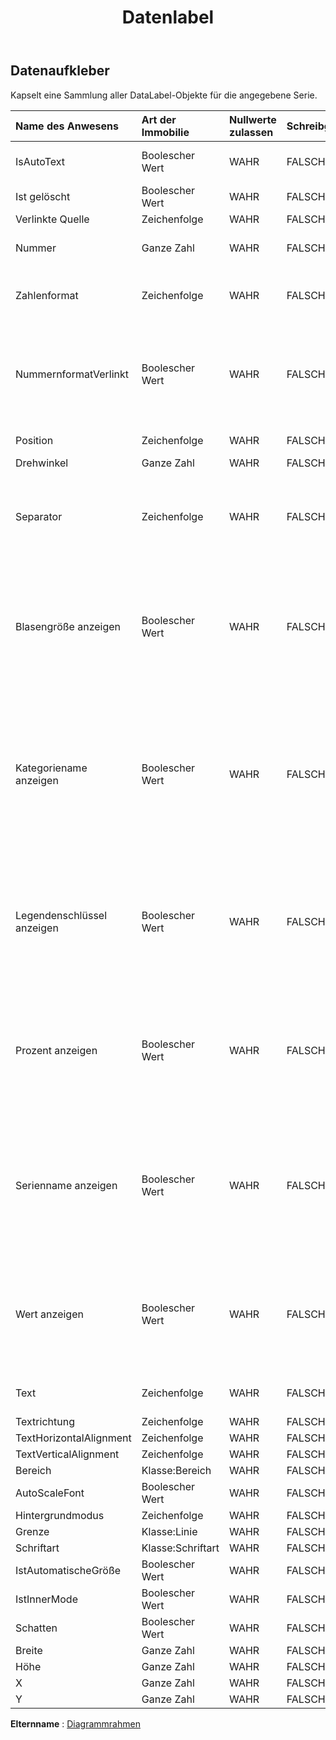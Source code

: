 ﻿---
title: Datenlabel
second_title: Aspose.Cells Cloud Documen
type: docs
url: /de/specification/model/datalabels/
description: "Aspose.Cells Cloud-Modellspezifikation: DataLabels. Müheloses Bearbeiten von Excel und anderen Tabellenkalkulationsdokumenten mit Funktionen wie Öffnen, Generieren, Bearbeiten, Teilen, Zusammenführen, Vergleichen und Konvertieren"
kwords: Excel, Office, Tabellenkalkulation, Cloud REST API, DataLabels
weight: 50
---
## **Datenaufkleber**

 Kapselt eine Sammlung aller DataLabel-Objekte für die angegebene Serie.

| Name des Anwesens| Art der Immobilie| Nullwerte zulassen| Schreibgeschützt| Standardwert| Beschreibung|
|:- |:- |:- |:- |:- |:- |
| IsAutoText| Boolescher Wert| WAHR| FALSCH||Zeigt an, dass der Text automatisch generiert wird.|
| Ist gelöscht| Boolescher Wert| WAHR| FALSCH|||
| Verlinkte Quelle| Zeichenfolge| WAHR| FALSCH|||
| Nummer| Ganze Zahl| WAHR| FALSCH|| Ruft das integrierte Zahlenformat ab und legt es fest.|
| Zahlenformat| Zeichenfolge| WAHR| FALSCH|| Stellt die Formatzeichenfolge für das DataLabels-Objekt dar.|
| NummernformatVerlinkt| Boolescher Wert| WAHR| FALSCH|| Wahr, wenn das Zahlenformat mit den Zellen verknüpft ist (sodass sich das Zahlenformat in den Beschriftungen ändert, wenn es sich in den Zellen ändert).|
| Position| Zeichenfolge| WAHR| FALSCH|| Stellt die Position der Datenbeschriftung dar.|
| Drehwinkel| Ganze Zahl| WAHR| FALSCH|||
| Separator| Zeichenfolge| WAHR| FALSCH|| Ruft den Trennzeichentyp ab, der für die Datenbeschriftungen in einem Diagramm verwendet wird, oder legt diesen fest.|
| Blasengröße anzeigen| Boolescher Wert| WAHR| FALSCH|| Stellt das Anzeigeverhalten des Prozentwerts der Datenbeschriftung eines angegebenen Diagramms dar. Bei „True“ wird der Prozentwert angezeigt. Bei „False“ wird er ausgeblendet.|
| Kategoriename anzeigen| Boolescher Wert| WAHR| FALSCH|| Stellt das Anzeigeverhalten des Kategorienamens der Datenbeschriftung eines angegebenen Diagramms dar. „True“ bedeutet, dass der Kategoriename für die Datenbeschriftungen in einem Diagramm angezeigt wird. „False“ bedeutet, dass er ausgeblendet wird.|
| Legendenschlüssel anzeigen| Boolescher Wert| WAHR| FALSCH||Stellt das Anzeigeverhalten des Legendenschlüssels für die Datenbeschriftung eines angegebenen Diagramms dar. „True“, wenn der Legendenschlüssel für die Datenbeschriftung sichtbar ist.|
| Prozent anzeigen| Boolescher Wert| WAHR| FALSCH|| Stellt das Anzeigeverhalten des Prozentwerts der Datenbeschriftung eines angegebenen Diagramms dar. Bei „True“ wird der Prozentwert angezeigt. Bei „False“ wird er ausgeblendet.|
| Serienname anzeigen| Boolescher Wert| WAHR| FALSCH|| Gibt einen Booleschen Wert zurück oder legt ihn fest, um das Anzeigeverhalten des Seriennamens für die Datenbeschriftungen in einem Diagramm anzugeben. Mit „True“ wird der Serienname angezeigt. Mit „False“ wird er ausgeblendet.|
| Wert anzeigen| Boolescher Wert| WAHR| FALSCH|| Stellt das Anzeigeverhalten der Datenbeschriftungswerte eines angegebenen Diagramms dar. Bei „True“ werden die Werte angezeigt. Bei „False“ werden sie ausgeblendet.|
| Text| Zeichenfolge| WAHR| FALSCH|| Ruft den Text der Datenbeschriftung ab oder legt ihn fest.|
| Textrichtung| Zeichenfolge| WAHR| FALSCH|||
| TextHorizontalAlignment| Zeichenfolge| WAHR| FALSCH|||
| TextVerticalAlignment| Zeichenfolge| WAHR| FALSCH|||
| Bereich| Klasse:Bereich| WAHR| FALSCH|||
| AutoScaleFont| Boolescher Wert| WAHR| FALSCH|||
| Hintergrundmodus| Zeichenfolge| WAHR| FALSCH|||
| Grenze| Klasse:Linie| WAHR| FALSCH|||
| Schriftart| Klasse:Schriftart| WAHR| FALSCH|||
| IstAutomatischeGröße| Boolescher Wert| WAHR| FALSCH|||
| IstInnerMode| Boolescher Wert| WAHR| FALSCH|||
| Schatten| Boolescher Wert| WAHR| FALSCH|||
| Breite| Ganze Zahl| WAHR| FALSCH|||
| Höhe| Ganze Zahl| WAHR| FALSCH|||
| X| Ganze Zahl| WAHR| FALSCH|||
| Y| Ganze Zahl| WAHR| FALSCH|||

**Elternname** : [Diagrammrahmen](/specification/model/chartframe)

